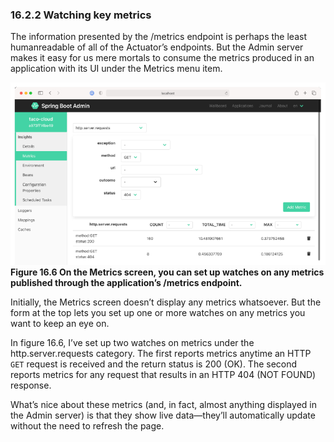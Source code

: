 ### 16.2.2 Watching key metrics

The information presented by the /metrics endpoint is perhaps the least humanreadable of all of the Actuator’s endpoints. But the Admin server makes it easy for us mere mortals to consume the metrics produced in an application with its UI under the Metrics menu item.

![Figure 16.6](../../assets/16.6.png)
**Figure 16.6 On the Metrics screen, you can set up watches on any metrics published through the application’s /metrics endpoint.**

Initially, the Metrics screen doesn’t display any metrics whatsoever. But the form at the top lets you set up one or more watches on any metrics you want to keep an eye on.

In figure 16.6, I’ve set up two watches on metrics under the http.server.requests category. The first reports metrics anytime an HTTP `GET` request is received and the return status is 200 (OK). The second reports metrics for any request that results in an HTTP 404 (NOT FOUND) response.

What’s nice about these metrics (and, in fact, almost anything displayed in the Admin server) is that they show live data—they’ll automatically update without the need to refresh the page.
